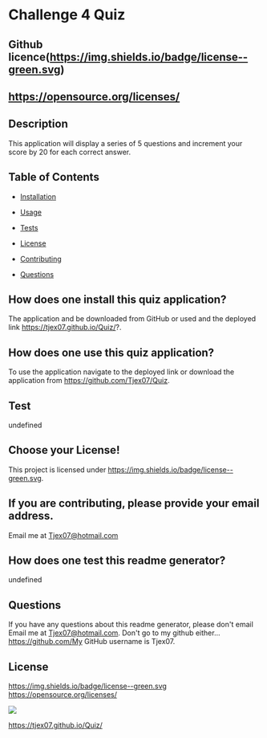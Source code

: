 # Challenge 4 Quiz
  ## Github licence(https://img.shields.io/badge/license--green.svg)
  ## https://opensource.org/licenses/
  
  ## Description 
  This application will display a series of 5 questions and increment your score by 20 for each correct answer.
  ## Table of Contents 
  * [Installation](#installation)
  * [Usage](#usage)
  * [Tests](#tests)
  * [License](#license)
  * [Contributing](#contributing)
 
  * [Questions](#questions)
  
  ## How does one install this quiz application? 
  The application and be downloaded from GitHub or used and the deployed link https://tjex07.github.io/Quiz/?.

  ## How does one use this quiz application? 
  To use the application navigate to the deployed link or download the application from https://github.com/Tjex07/Quiz.

  ## Test 
  undefined

  ## Choose your License! 
  This project is licensed under https://img.shields.io/badge/license--green.svg.

  ## If you are contributing, please provide your email address. 
  Email me at Tjex07@hotmail.com

  ## How does one test this readme generator? 
  undefined

  ## Questions 
  If you have any questions about this readme generator, please don't email Email me at Tjex07@hotmail.com. Don't go to my github either... https://github.com/My GitHub username is Tjex07.

  ## License
 https://img.shields.io/badge/license--green.svg
https://opensource.org/licenses/
  
  <img src="./assets/images/grindScheduler.PNG">
  
  https://tjex07.github.io/Quiz/